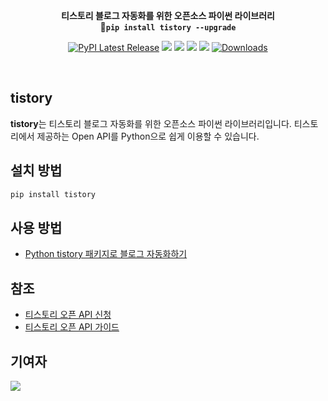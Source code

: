 <div align="center">

<b>티스토리 블로그 자동화를 위한 오픈소스 파이썬 라이브러리</b><br>
<b>🚀`pip install tistory --upgrade`</b>


[![PyPI Latest Release](https://img.shields.io/pypi/v/tistory.svg)](https://pypi.org/project/tistory/)
![](https://img.shields.io/badge/python-3.8-blue.svg)
![](https://img.shields.io/badge/requests-2.28.1-red.svg)
![](https://img.shields.io/badge/selenium-4.4.0-yellow.svg)
![](https://img.shields.io/badge/API-TISTORY-green.svg)
[![Downloads](https://static.pepy.tech/badge/tistory)](https://pepy.tech/project/tistory)  

<br>

<div align="left">


## tistory

**tistory**는 티스토리 블로그 자동화를 위한 오픈소스 파이썬 라이브러리입니다. 티스토리에서 제공하는 Open API를 Python으로 쉽게 이용할 수 있습니다.


## 설치 방법

```bash
pip install tistory
```


## 사용 방법

- [Python tistory 패키지로 블로그 자동화하기](https://wooiljeong.github.io/python/tistory)


## 참조

- [티스토리 오픈 API 신청](https://www.tistory.com/guide/api/manage/register)
- [티스토리 오픈 API 가이드](https://tistory.github.io/document-tistory-apis/)

## 기여자

<a href="https://github.com/wooiljeong/pynaver/graphs/contributors">
  <img src="https://contrib.rocks/image?repo=wooiljeong/pynaver" />
</a>

<br>

<div align=center>

<!-- [![Hits](https://hits.seeyoufarm.com/api/count/incr/badge.svg?url=https%3A%2F%2Fgithub.com%2Fwooiljeong%2Ftistory&count_bg=%23FF6666&title_bg=%23555555&icon=&icon_color=%23E7E7E7&title=hits&edge_flat=false)](https://hits.seeyoufarm.com) -->

</div>
